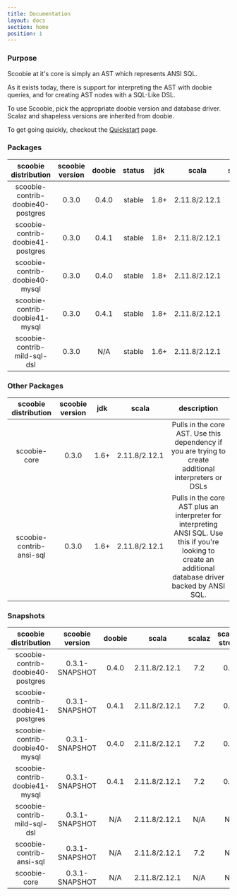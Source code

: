```yaml
---
title: Documentation
layout: docs
section: home
position: 1
---
```


### Purpose

Scoobie at it's core is simply an AST which represents ANSI SQL.

As it exists today, there is support for interpreting the AST with doobie queries, and for creating AST nodes with a SQL-Like DSL.

To use Scoobie, pick the appropriate doobie version and database driver. Scalaz and shapeless versions are inherited from doobie.

To get going quickly, checkout the [Quickstart](./quickstart.html) page.

### Packages

| scoobie distribution              | scoobie version | doobie | status | jdk  | scala          | scalaz | scalaz-stream  | shapeless |
|:---------------------------------:|:---------------:|:------:|:------:|:----:|:--------------:|:------:|:--------------:|:---------:|
| scoobie-contrib-doobie40-postgres | 0.3.0           |  0.4.0 | stable | 1.8+ | 2.11.8/2.12.1  |   7.2  |      0.8a      |    2.3    |
| scoobie-contrib-doobie41-postgres | 0.3.0           |  0.4.1 | stable | 1.8+ | 2.11.8/2.12.1  |   7.2  |      0.8a      |    2.3    |
| scoobie-contrib-doobie40-mysql    | 0.3.0           |  0.4.0 | stable | 1.8+ | 2.11.8/2.12.1  |   7.2  |      0.8a      |    2.3    |
| scoobie-contrib-doobie41-mysql    | 0.3.0           |  0.4.1 | stable | 1.8+ | 2.11.8/2.12.1  |   7.2  |      0.8a      |    2.3    |
| scoobie-contrib-mild-sql-dsl      | 0.3.0           |  N/A   | stable | 1.6+ | 2.11.8/2.12.1  |   N/A  |      N/A       |    N/A    |

### Other Packages

| scoobie distribution              | scoobie version | jdk   | scala          | description                                                                                                                                                    |
|:---------------------------------:|:---------------:|:-----:|:--------------:|:--------------------------------------------------------------------------------------------------------------------------------------------------------------:|
| scoobie-core                      | 0.3.0           |  1.6+ | 2.11.8/2.12.1  | Pulls in the core AST. Use this dependency if you are trying to create additional interpreters or DSLs                                                         |
| scoobie-contrib-ansi-sql          | 0.3.0           |  1.6+ | 2.11.8/2.12.1  | Pulls in the core AST plus an interpreter for interpreting ANSI SQL. Use this if you're looking to create an additional database driver backed by ANSI SQL.    |



### Snapshots

| scoobie distribution              | scoobie version | doobie | scala          | scalaz | scalaz-stream  | shapeless | issues-resolved                                       |
|:---------------------------------:|:---------------:|:------:|:--------------:|:------:|:--------------:|:---------:|:-----------------------------------------------------:|
| scoobie-contrib-doobie40-postgres | 0.3.1-SNAPSHOT  |  0.4.0 | 2.11.8/2.12.1  |   7.2  |      0.8a      |    2.3    |  [#52](https://github.com/Jacoby6000/scoobie/pull/52) |
| scoobie-contrib-doobie41-postgres | 0.3.1-SNAPSHOT  |  0.4.1 | 2.11.8/2.12.1  |   7.2  |      0.8a      |    2.3    |  [#52](https://github.com/Jacoby6000/scoobie/pull/52) |
| scoobie-contrib-doobie40-mysql    | 0.3.1-SNAPSHOT  |  0.4.0 | 2.11.8/2.12.1  |   7.2  |      0.8a      |    2.3    |  [#52](https://github.com/Jacoby6000/scoobie/pull/52) |
| scoobie-contrib-doobie41-mysql    | 0.3.1-SNAPSHOT  |  0.4.1 | 2.11.8/2.12.1  |   7.2  |      0.8a      |    2.3    |  [#52](https://github.com/Jacoby6000/scoobie/pull/52) |
| scoobie-contrib-mild-sql-dsl      | 0.3.1-SNAPSHOT  |  N/A   | 2.11.8/2.12.1  |   N/A  |      N/A       |    N/A    |  [#52](https://github.com/Jacoby6000/scoobie/pull/52) |
| scoobie-contrib-ansi-sql          | 0.3.1-SNAPSHOT  |  N/A   | 2.11.8/2.12.1  |   7.2  |      N/A       |    N/A    |  [#52](https://github.com/Jacoby6000/scoobie/pull/52) |
| scoobie-core                      | 0.3.1-SNAPSHOT  |  N/A   | 2.11.8/2.12.1  |   N/A  |      N/A       |    N/A    |  [#52](https://github.com/Jacoby6000/scoobie/pull/52) |

